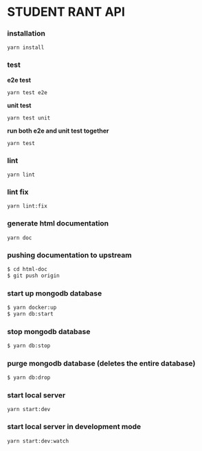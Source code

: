 # STUDENT RANT API

### installation

`yarn install`


### test

**e2e test**

`yarn test e2e`

**unit test**

`yarn test unit`


**run both e2e and unit test together**

`yarn test`

### lint

`yarn lint`


### lint fix

`yarn lint:fix`


### generate html documentation

`yarn doc`

### pushing documentation to upstream
```bash
$ cd html-doc
$ git push origin
```


### start up mongodb database

```bash
$ yarn docker:up
$ yarn db:start
```

### stop mongodb database

```bash
$ yarn db:stop
```

### purge mongodb database (deletes the entire database)

```bash
$ yarn db:drop
```
### start local server

`yarn start:dev`

### start local server in development mode
`yarn start:dev:watch`
